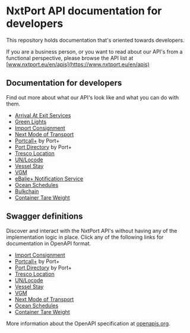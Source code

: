 # NxtPort API documentation for developers

This repository holds documentation that's oriented towards developers.

If you are a business person, or you want to read about our API's from a functional perspective, please browse the API list at [www.nxtport.eu/en/apis](https://www.nxtport.eu/en/apis)

## Documentation for developers

Find out more about what our API's look like and what you can do with them. 

* [Arrival At Exit Services](https://github.com/NxtPort/API/tree/master/ArrivalAtExit)
* [Green Lights](https://github.com/NxtPort/API/tree/master/GreenLights)
* [Import Consignment](https://github.com/NxtPort/API/tree/master/ImportConsignmentData)
* [Next Mode of Transport](https://github.com/NxtPort/API/tree/master/NextModeOfTransport) 
* [Portcall+](https://github.com/NxtPort/API/tree/master/PortCallPlus) by Port+ 
* [Port Directory](https://github.com/NxtPort/API/tree/master/PortDirectory) by Port+
* [Tresco Location](https://github.com/NxtPort/API/tree/master/TrescoLocation)
* [UN/Locode](https://github.com/NxtPort/API/tree/master/UNLoCodes)
* [Vessel Stay](https://github.com/NxtPort/API/tree/master/VesselStay)
* [VGM](https://github.com/NxtPort/API/tree/master/Vgm)
* [eBalie+ Notification Service](https://github.com/NxtPort/API/tree/master/eBaliePlusNotificationService)
* [Ocean Schedules](https://github.com/NxtPort/API/tree/master/OceanSchedules)
* [Bulkchain](https://github.com/NxtPort/API/tree/master/Bulkchain)
* [Container Tare Weight](https://github.com/NxtPort/API/tree/master/ContainerTareWeight)

## Swagger definitions

Discover and interact with the NxtPort API's without having any of the implementation logic in place. Click any of the following links for documentation in OpenAPI format.

* [Import Consignment](https://nxtport.github.io/?api=import_consignment_data)
* [Portcall+](https://nxtport.github.io/?api=port_call_plus) by Port+
* [Port Directory](https://nxtport.github.io/?api=port_directory) by Port+
* [Tresco Location](https://nxtport.github.io/?api=tresco_location)
* [UN/Locode](https://nxtport.github.io/?api=unlocode)
* [Vessel Stay](https://nxtport.github.io/?api=vessel_stay)
* [VGM](https://nxtport.github.io/?api=vgm)
* [Next Mode of Transport](https://nxtport.github.io/?api=nmot)
* [Ocean Schedules](https://nxtport.github.io/?api=ocean_schedules)
* [Container Tare Weight](https://nxtport.github.io/?api=ctw)

More information about the OpenAPI specification at [openapis.org](https://www.openapis.org/).
